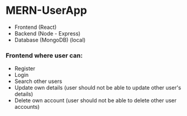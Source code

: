 # MERN-UserApp
 
* Frontend (React)
* Backend (Node - Express)
* Database (MongoDB) (local)

### Frontend where user can:
* Register
* Login
* Search other users
* Update own details (user should not be able to update other user's details)
* Delete own account (user should not be able to delete other user accounts)
